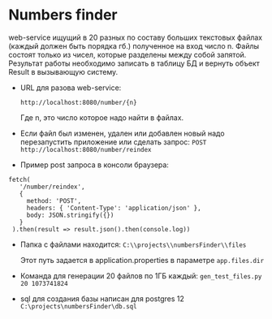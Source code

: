 # Numbers finder

web-service ищущий в 20 разных по составу больших текстовых файлах (каждый должен быть
порядка гб.) полученное на вход число n. Файлы состоят только из чисел, которые разделены между собой
запятой. Результат работы необходимо записать в таблицу БД и вернуть объект Result в вызывающую систему.

+ URL для разова web-service:

    `http://localhost:8080/number/{n}`

    Где n, это число которое надо найти в файлах.

+ Если файл был изменен, удален или добавлен новый надо перезапустить приложение или сделать запрос:
`POST http://localhost:8080/number/reindex` 

+ Пример post запроса в консоли браузера:
```
fetch( 
   '/number/reindex', 
   { 
     method: 'POST', 
     headers: { 'Content-Type': 'application/json' },
     body: JSON.stringify({})
   }
 ).then(result => result.json().then(console.log))
```

+ Папка с файлами находится:
`C:\\projects\\numbersFinder\\files`

    Этот путь задается в application.properties в параметре `app.files.dir`

+ Команда для генерации 20 файлов по 1ГБ каждый:
`gen_test_files.py 20 1073741824`

+ sql для создания базы написан для postgres 12
`C:\projects\numbersFinder\db.sql`
